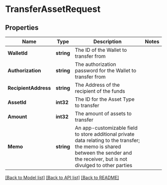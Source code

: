 # TransferAssetRequest

## Properties
Name | Type | Description | Notes
------------ | ------------- | ------------- | -------------
**WalletId** | **string** | The ID of the Wallet to transfer from | 
**Authorization** | **string** | The authorization password for the Wallet to transfer from | 
**RecipientAddress** | **string** | The Address of the recipient of the funds | 
**AssetId** | **int32** | The ID for the Asset Type to transfer | 
**Amount** | **int32** | The amount of assets to transfer | 
**Memo** | **string** | An app-customizable field to store additional private data relating to the transfer; the memo is shared between the sender and the receiver, but is not divulged to other parties | 

[[Back to Model list]](../README.md#documentation-for-models) [[Back to API list]](../README.md#documentation-for-api-endpoints) [[Back to README]](../README.md)


